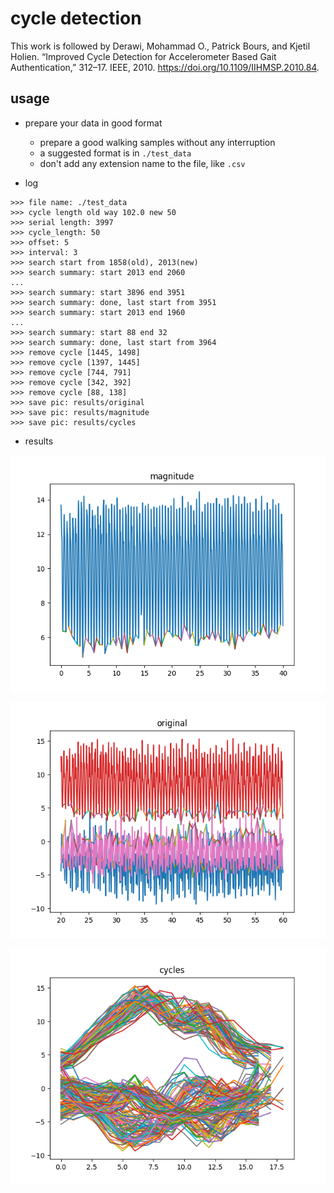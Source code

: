 # cycle detection

This work is followed by Derawi, Mohammad O., Patrick Bours, and Kjetil Holien. “Improved Cycle Detection for
Accelerometer Based Gait Authentication,” 312–17. IEEE, 2010. https://doi.org/10.1109/IIHMSP.2010.84.

## usage

+ prepare your data in good format
    + prepare a good walking samples without any interruption
    + a suggested format is in `./test_data`
    + don't add any extension name  to the file, like `.csv`

+ log
```
>>> file name: ./test_data
>>> cycle length old way 102.0 new 50
>>> serial length: 3997
>>> cycle_length: 50
>>> offset: 5
>>> interval: 3
>>> search start from 1858(old), 2013(new)
>>> search summary: start 2013 end 2060
...
>>> search summary: start 3896 end 3951
>>> search summary: done, last start from 3951
>>> search summary: start 2013 end 1960
...
>>> search summary: start 88 end 32
>>> search summary: done, last start from 3964
>>> remove cycle [1445, 1498]
>>> remove cycle [1397, 1445]
>>> remove cycle [744, 791]
>>> remove cycle [342, 392]
>>> remove cycle [88, 138]
>>> save pic: results/original
>>> save pic: results/magnitude
>>> save pic: results/cycles
```

+ results

![result](./test_results/magnitude.png)
    
![result](./test_results/original.png)
    
![result](./test_results/cycles.png)
